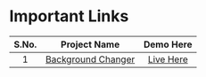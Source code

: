 # Important Links 
| S.No.  | Project Name  | Demo Here  | 
|:-:|:-:|:-:|
|1   |  <a href="https://github.com/deeqakkk/Journey-with-js/tree/main/1-Background-Changer" target="_blank" rel="noopener noreferrer">Background Changer</a> | <a href="https://deeqakkk.github.io/Journey-with-js/1-Background-Changer/" target="_blank" rel="noopener noreferrer">Live Here</a>  |  